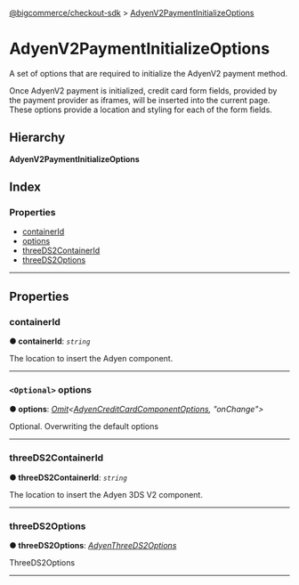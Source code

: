 [@bigcommerce/checkout-sdk](../README.md) > [AdyenV2PaymentInitializeOptions](../interfaces/adyenv2paymentinitializeoptions.md)

# AdyenV2PaymentInitializeOptions

A set of options that are required to initialize the AdyenV2 payment method.

Once AdyenV2 payment is initialized, credit card form fields, provided by the payment provider as iframes, will be inserted into the current page. These options provide a location and styling for each of the form fields.

## Hierarchy

**AdyenV2PaymentInitializeOptions**

## Index

### Properties

* [containerId](adyenv2paymentinitializeoptions.md#containerid)
* [options](adyenv2paymentinitializeoptions.md#options)
* [threeDS2ContainerId](adyenv2paymentinitializeoptions.md#threeds2containerid)
* [threeDS2Options](adyenv2paymentinitializeoptions.md#threeds2options)

---

## Properties

<a id="containerid"></a>

###  containerId

**● containerId**: *`string`*

The location to insert the Adyen component.

___
<a id="options"></a>

### `<Optional>` options

**● options**: *[Omit](../#omit)<[AdyenCreditCardComponentOptions](adyencreditcardcomponentoptions.md), "onChange">*

Optional. Overwriting the default options

___
<a id="threeds2containerid"></a>

###  threeDS2ContainerId

**● threeDS2ContainerId**: *`string`*

The location to insert the Adyen 3DS V2 component.

___
<a id="threeds2options"></a>

###  threeDS2Options

**● threeDS2Options**: *[AdyenThreeDS2Options](adyenthreeds2options.md)*

ThreeDS2Options

___

